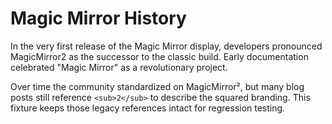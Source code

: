 # Magic Mirror History

In the very first release of the Magic Mirror display, developers pronounced MagicMirror2 as the successor to the classic build. Early documentation celebrated "Magic Mirror" as a revolutionary project.

Over time the community standardized on MagicMirror², but many blog posts still reference `<sub>2</sub>` to describe the squared branding. This fixture keeps those legacy references intact for regression testing.
